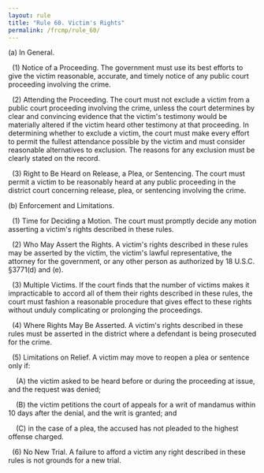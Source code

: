 ```yaml
---
layout: rule
title: "Rule 60. Victim's Rights"
permalink: /frcmp/rule_60/
---
```


(a) In General.


&nbsp;&nbsp;(1) Notice of a Proceeding. The government must use its best efforts to give the victim reasonable, accurate, and timely notice of any public court proceeding involving the crime.


&nbsp;&nbsp;(2) Attending the Proceeding. The court must not exclude a victim from a public court proceeding involving the crime, unless the court determines by clear and convincing evidence that the victim's testimony would be materially altered if the victim heard other testimony at that proceeding. In determining whether to exclude a victim, the court must make every effort to permit the fullest attendance possible by the victim and must consider reasonable alternatives to exclusion. The reasons for any exclusion must be clearly stated on the record.


&nbsp;&nbsp;(3) Right to Be Heard on Release, a Plea, or Sentencing. The court must permit a victim to be reasonably heard at any public proceeding in the district court concerning release, plea, or sentencing involving the crime.


(b) Enforcement and Limitations.


&nbsp;&nbsp;(1) Time for Deciding a Motion. The court must promptly decide any motion asserting a victim's rights described in these rules.


&nbsp;&nbsp;(2) Who May Assert the Rights. A victim's rights described in these rules may be asserted by the victim, the victim's lawful representative, the attorney for the government, or any other person as authorized by 18 U.S.C. §3771(d) and (e).


&nbsp;&nbsp;(3) Multiple Victims. If the court finds that the number of victims makes it impracticable to accord all of them their rights described in these rules, the court must fashion a reasonable procedure that gives effect to these rights without unduly complicating or prolonging the proceedings.


&nbsp;&nbsp;(4) Where Rights May Be Asserted. A victim's rights described in these rules must be asserted in the district where a defendant is being prosecuted for the crime.


&nbsp;&nbsp;(5) Limitations on Relief. A victim may move to reopen a plea or sentence only if:


&nbsp;&nbsp;&nbsp;&nbsp;(A) the victim asked to be heard before or during the proceeding at issue, and the request was denied;


&nbsp;&nbsp;&nbsp;&nbsp;(B) the victim petitions the court of appeals for a writ of mandamus within 10 days after the denial, and the writ is granted; and


&nbsp;&nbsp;&nbsp;&nbsp;(C) in the case of a plea, the accused has not pleaded to the highest offense charged.


&nbsp;&nbsp;(6) No New Trial. A failure to afford a victim any right described in these rules is not grounds for a new trial.
